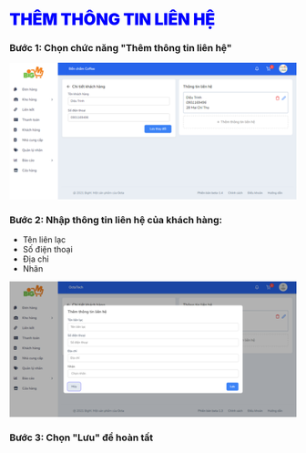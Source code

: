 # <span style= "color: blue; font-weight:900;"> THÊM THÔNG TIN LIÊN HỆ </span>

### **Bước 1: Chọn chức năng "Thêm thông tin liên hệ"**

![](../images/customer/add-contact.png)

### **Bước 2: Nhập thông tin liên hệ của khách hàng:**

- Tên liên lạc
- Số điện thoại
- Địa chỉ
- Nhãn

![](../images/customer/add-contact2.png)


### **Bước 3: Chọn "Lưu" để hoàn tất**